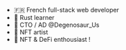 - 🇫🇷 French full-stack web developer
- 🦀 Rust learner 
- 🦖 CTO / AD @Degenosaur_Us
- 🎨 NFT artist
- 🚀 NFT & DeFi enthousiast !

